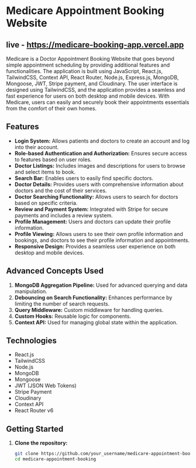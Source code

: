 # Medicare Appointment Booking Website
## live - https://medicare-booking-app.vercel.app
Medicare is a Doctor Appointment Booking Website that goes beyond simple appointment scheduling by providing additional features and functionalities. The application is built using JavaScript, React.js, TailwindCSS, Context API, React Router, Node.js, Express.js, MongoDB, Mongoose, JWT, Stripe payment, and Cloudinary. The user interface is designed using TailwindCSS, and the application provides a seamless and fast experience for users on both desktop and mobile devices. With Medicare, users can easily and securely book their appointments essentials from the comfort of their own homes.

## Features

- **Login System:** Allows patients and doctors to create an account and log into their account.
- **Role-based Authentication and Authorization:** Ensures secure access to features based on user roles.
- **Doctor Listings:** Includes images and descriptions for users to browse and select items to book.
- **Search Bar:** Enables users to easily find specific doctors.
- **Doctor Details:** Provides users with comprehensive information about doctors and the cost of their services.
- **Doctor Searching Functionality:** Allows users to search for doctors based on specific criteria.
- **Review and Payment System:** Integrated with Stripe for secure payments and includes a review system.
- **Profile Management:** Users and doctors can update their profile information.
- **Profile Viewing:** Allows users to see their own profile information and bookings, and doctors to see their profile information and appointments.
- **Responsive Design:** Provides a seamless user experience on both desktop and mobile devices.

## Advanced Concepts Used

1. **MongoDB Aggregation Pipeline:** Used for advanced querying and data manipulation.
2. **Debouncing on Search Functionality:** Enhances performance by limiting the number of search requests.
3. **Query Middleware:** Custom middleware for handling queries.
4. **Custom Hooks:** Reusable logic for components.
5. **Context API:** Used for managing global state within the application.

## Technologies

- React.js
- TailwindCSS
- Node.js
- MongoDB
- Mongoose
- JWT (JSON Web Tokens)
- Stripe Payment
- Cloudinary
- Context API
- React Router v6

## Getting Started

1. **Clone the repository:**
   ```bash
   git clone https://github.com/your_username/medicare-appointment-booking.git
   cd medicare-appointment-booking


